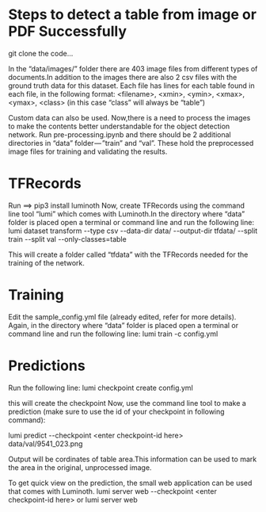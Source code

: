 # Steps to detect a table from image or PDF Successfully

git clone the code...

In the “data/images/” folder there are 403 image files from different types of documents.In addition to the images there are also 2 csv files with the ground truth data for this dataset. Each file has lines for each table found in each file, in the following format:
\<filename\>, \<xmin\>, \<ymin\>, \<xmax\>, \<ymax\>, \<class\> (in this case “class” will always be “table”)
    
Custom data can also be used.
Now,there is a need to process the images to make the contents better understandable for the object detection network. Run pre-processing.ipynb and there should be 2 additional directories in “data” folder — ”train” and “val”. These hold the preprocessed image files for training and validating the results.

# TFRecords

Run ==> pip3 install luminoth
Now, create TFRecords using the command line tool “lumi” which comes with Luminoth.In the directory where “data” folder is placed open a terminal or command line and run the following line:
lumi dataset transform --type csv --data-dir data/ --output-dir tfdata/ --split train --split val --only-classes=table

This will create a folder called “tfdata” with the TFRecords needed for the training of the network.
 
 
 # Training

Edit the sample_config.yml file (already edited, refer for more details). Again, in the directory where “data” folder is placed open a terminal or command line and run the following line:
lumi train -c config.yml

# Predictions

Run the following line:
lumi checkpoint create config.yml

this will create the checkpoint
Now, use the command line tool to make a prediction (make sure to use the id of your checkpoint in following command):

lumi predict --checkpoint \<enter checkpoint-id here\> data/val/9541_023.png
    
Output will be cordinates of table area.This information can be used to mark the area in the original, unprocessed image.

To get quick view on the prediction, the small web application can be used that comes with Luminoth.
lumi server web --checkpoint \<enter checkpoint-id here\>
or
lumi server web
